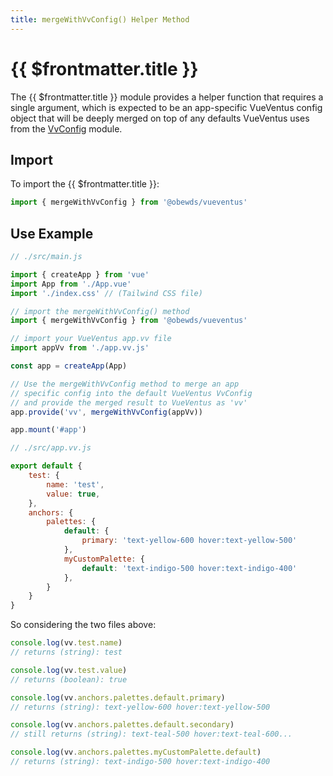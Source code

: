 ```yaml
---
title: mergeWithVvConfig() Helper Method
---
```



<script setup>
    import DocsPackageVersion from '../../../src/views/compos/DocsPackageVersion.vue'
</script>



# {{ $frontmatter.title }}

The {{ $frontmatter.title }} module provides a helper function that requires a single argument, which is expected to be an app-specific VueVentus config object that will be deeply merged on top of any defaults VueVentus uses from the [VvConfig](/modules/configs/vv-config) module.






## Import

To import the {{ $frontmatter.title }}:

```javascript
import { mergeWithVvConfig } from '@obewds/vueventus'
```






## Use Example

```javascript
// ./src/main.js

import { createApp } from 'vue'
import App from './App.vue'
import './index.css' // (Tailwind CSS file)

// import the mergeWithVvConfig() method
import { mergeWithVvConfig } from '@obewds/vueventus'

// import your VueVentus app.vv file
import appVv from './app.vv.js'

const app = createApp(App)

// Use the mergeWithVvConfig method to merge an app 
// specific config into the default VueVentus VvConfig
// and provide the merged result to VueVentus as 'vv'
app.provide('vv', mergeWithVvConfig(appVv))

app.mount('#app')
```

```javascript
// ./src/app.vv.js

export default {
    test: {
        name: 'test',
        value: true,
    },
    anchors: {
        palettes: {
            default: {
                primary: 'text-yellow-600 hover:text-yellow-500'
            },
            myCustomPalette: {
                default: 'text-indigo-500 hover:text-indigo-400'
            },
        }
    }
}
```

So considering the two files above:

```javascript
console.log(vv.test.name)
// returns (string): test

console.log(vv.test.value)
// returns (boolean): true

console.log(vv.anchors.palettes.default.primary)
// returns (string): text-yellow-600 hover:text-yellow-500

console.log(vv.anchors.palettes.default.secondary)
// still returns (string): text-teal-500 hover:text-teal-600...

console.log(vv.anchors.palettes.myCustomPalette.default)
// returns (string): text-indigo-500 hover:text-indigo-400
```






<DocsPackageVersion/>

